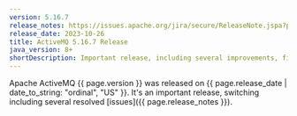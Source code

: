 ```yaml
---
version: 5.16.7
release_notes: https://issues.apache.org/jira/secure/ReleaseNote.jspa?projectId=12311210&version=12353758
release_date: 2023-10-26
title: ActiveMQ 5.16.7 Release
java_version: 8+
shortDescription: Important release, including several improvements, fixes, and dependency updates.
---
```

Apache ActiveMQ {{ page.version }} was released on {{ page.release_date | date_to_string: "ordinal", "US" }}. It's an important release, switching including several resolved [issues]({{ page.release_notes }}).
